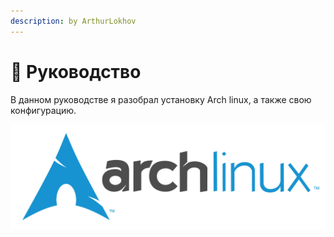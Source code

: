 ```yaml
---
description: by ArthurLokhov
---
```


# 📗 Руководство

В данном руководстве я разобрал установку Arch linux, а также свою конфигурацию.

![arch linux logo](assets/arch.jpg)
